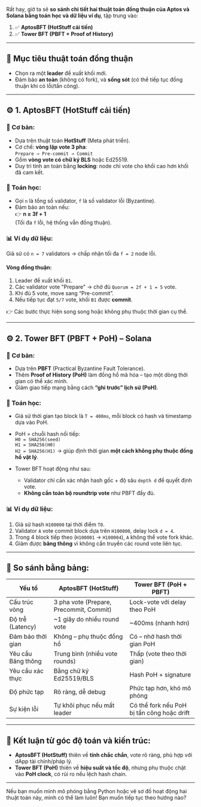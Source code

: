 Rất hay, giờ ta sẽ **so sánh chi tiết hai thuật toán đồng thuận của Aptos và Solana bằng toán học và dữ liệu ví dụ**, tập trung vào:

1. ✅ **AptosBFT (HotStuff cải tiến)**
2. ✅ **Tower BFT (PBFT + Proof of History)**

---

## 🎯 Mục tiêu thuật toán đồng thuận

- Chọn ra một **leader** đề xuất khối mới.
- Đảm bảo **an toàn** (không có fork), và **sống sót** (có thể tiếp tục đồng thuận khi có lỗi/tấn công).

---

## ⚙️ 1. AptosBFT (HotStuff cải tiến)

### 📘 Cơ bản:
- Dựa trên thuật toán **HotStuff** (Meta phát triển).
- Cơ chế: **vòng lặp vote 3 pha**:  
  `Prepare → Pre-commit → Commit`
- Gồm **vòng vote có chữ ký BLS** hoặc Ed25519.
- Duy trì tính an toàn bằng **locking**: node chỉ vote cho khối cao hơn khối đã cam kết.

### 🧮 Toán học:

- Gọi `n` là tổng số validator, `f` là số validator lỗi (Byzantine).
- Đảm bảo an toàn nếu:  
  👉 **n ≥ 3f + 1**  
  (Tối đa `f` lỗi, hệ thống vẫn đồng thuận).

### 📊 Ví dụ dữ liệu:
Giả sử có `n = 7` validators → chấp nhận tối đa `f = 2` node lỗi.

#### Vòng đồng thuận:
1. Leader đề xuất khối `B1`.
2. Các validator vote "Prepare" → chờ đủ `Quorum = 2f + 1 = 5` vote.
3. Khi đủ 5 vote, move sang “Pre-commit”.
4. Nếu tiếp tục đạt `5/7` vote, khối `B1` được **commit**.

👉 Các bước thực hiện song song hoặc không phụ thuộc thời gian cụ thể.

---

## ⚙️ 2. Tower BFT (PBFT + PoH) – Solana

### 📘 Cơ bản:
- Dựa trên **PBFT** (Practical Byzantine Fault Tolerance).
- Thêm **Proof of History (PoH)** làm đồng hồ mã hóa – tạo một dòng thời gian có thể xác minh.
- Giảm giao tiếp mạng bằng cách **“ghi trước” lịch sử (PoH)**.

### 🧮 Toán học:

- Giả sử thời gian tạo block là `T = 400ms`, mỗi block có hash và timestamp dựa vào PoH.
- PoH = chuỗi hash nối tiếp:  
  `H0 = SHA256(seed)`  
  `H1 = SHA256(H0)`  
  `H2 = SHA256(H1)` → giúp định thời gian **một cách không phụ thuộc đồng hồ vật lý**.

- Tower BFT hoạt động như sau:
  - Validator chỉ cần xác nhận hash gốc + độ sâu `depth d` để quyết định vote.
  - **Không cần toàn bộ roundtrip vote** như PBFT đầy đủ.

### 📊 Ví dụ dữ liệu:

1. Giả sử hash `H100000` tại thời điểm `T0`.
2. Validator `A` vote commit block dựa trên `H100000`, delay lock `d = 4`.
3. Trong 4 block tiếp theo (`H100001` → `H100004`), `A` không thể vote fork khác.
4. Giảm được **băng thông** vì không cần truyền các round vote liên tục.

---

## 🧠 So sánh bằng bảng:

| Yếu tố | **AptosBFT (HotStuff)** | **Tower BFT (PoH + PBFT)** |
|--------|--------------------------|-----------------------------|
| Cấu trúc vòng | 3 pha vote (Prepare, Precommit, Commit) | Lock-vote với delay theo PoH |
| Độ trễ (Latency) | ~1 giây do nhiều round vote | ~400ms (nhanh hơn) |
| Đảm bảo thời gian | Không – phụ thuộc đồng hồ | Có – nhờ hash thời gian PoH |
| Yêu cầu Băng thông | Trung bình (nhiều vote rounds) | Thấp (vote theo thời gian) |
| Yêu cầu xác thực | Bằng chữ ký Ed25519/BLS | Hash PoH + signature |
| Độ phức tạp | Rõ ràng, dễ debug | Phức tạp hơn, khó mô phỏng |
| Sự kiện lỗi | Tự khôi phục nếu mất leader | Có thể fork nếu PoH bị tấn công hoặc drift |

---

## 📌 Kết luận từ góc độ toán và kiến trúc:

- **AptosBFT (HotStuff)** thiên về **tính chắc chắn**, vote rõ ràng, phù hợp với dApp tài chính/pháp lý.
- **Tower BFT (PoH)** thiên về **hiệu suất và tốc độ**, nhưng phụ thuộc chặt vào **PoH clock**, có rủi ro nếu lệch hash chain.

---

Nếu bạn muốn mình mô phỏng bằng Python hoặc vẽ sơ đồ hoạt động hai thuật toán này, mình có thể làm luôn! Bạn muốn tiếp tục theo hướng nào?